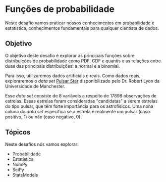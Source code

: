 # Funções de probabilidade

Neste desafio vamos praticar nossos conhecimentos em probabilidade e estatística,
conhecimentos fundamentais para qualquer cientista de dados.

## Objetivo

O objetivo deste desafio é explorar as principais funções sobre distribuições de probabilidade
como PDF, CDF e quantis e as relações entre duas das principais distribuições: a normal e a binomial.

Para isso, utilizaremos dados artificiais e reais. Como dados reais, exploraremos o _data set_
[Pulsar Star](https://archive.ics.uci.edu/ml/datasets/HTRU2) disponibilizado pelo Dr. Robert Lyon da Universidade de Manchester.

Esse _data set_ consiste de 8 variáveis a respeito de 17898 observações de estrelas. Essas
estrelas foram consideradas "candidatas" a serem estrelas do tipo pulsar, que têm forte 
importância para os astrofísicos. Uma nona coluna do _data set_ especifica se a estrela é
realmente um pulsar (caso positivo, 1) ou não (caso negativo, 0).

## Tópicos

Neste desafios nós vamos explorar:

* Probabilidade
* Estatística
* NumPy
* SciPy
* StatsModels
